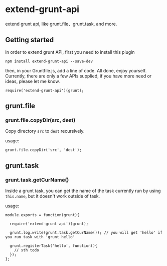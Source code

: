 extend-grunt-api
================

extend grunt api, like grunt.file、grunt.task, and more.

## Getting started

In order to extend grunt API, first you need to install this plugin

```
npm install extend-grunt-api --save-dev
```

then, in your Gruntfile.js, add a line of code. All done, enjoy yourself. Currently, there are only a few APIs supplied, if you have more need or ideas, please let me know.

```
require('extend-grunt-api')(grunt);
```

## grunt.file

### grunt.file.copyDir(src, dest)

Copy directory `src` to `dest` recursively.

usage:

```
grunt.file.copyDir('src', 'dest');
```

## grunt.task

### grunt.task.getCurName()

Inside a grunt task, you can get the name of the task currently run by using `this.name`, but it doesn't work outside of task.

usage:

```
module.exports = function(grunt){

  require('extend-grunt-api')(grunt);
  
  grunt.log.write(grunt.task.getCurName()); // you will get 'hello' if you run task with 'grunt hello'
  
  grunt.registerTask('hello', function(){
    // sth todo
  });
};
```

